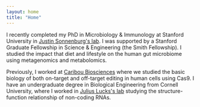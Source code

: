 ```yaml
---
layout: home
title: "Home"
---
```


I recently completed my PhD in Microbiology & Immunology at Stanford University in [Justin Sonnenburg's lab](https://sonnenburglab.stanford.edu/). I was supported by a Stanford Graduate Fellowship in Science & Engineering (the Smith Fellowship). I studied the impact that diet and lifestyle on the human gut microbiome using metagenomics and metabolomics. 

Previously, I worked at [Caribou Biosciences](https://www.cariboubio.com/) where we studied the basic biology of both on-target and off-target editing in human cells using Cas9. I have an undergraduate degree in Biological Engineering from Cornell University, where I worked in [Julius Lucks's lab](https://luckslab.org/) studying the structure-function relationship of non-coding RNAs. 